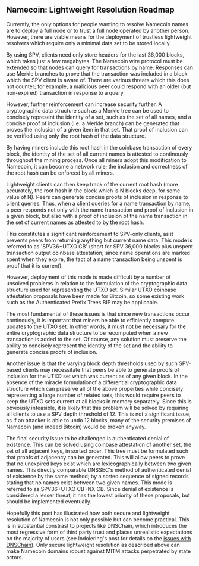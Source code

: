 Namecoin: Lightweight Resolution Roadmap
----------------------------------------

Currently, the only options for people wanting to resolve Namecoin names are to deploy a full node or to trust a full node operated by another person. However, there are viable means for the deployment of trustless lightweight resolvers which require only a minimal data set to be stored locally.

By using SPV, clients need only store headers for the last 36,000 blocks, which takes just a few megabytes. The Namecoin wire protocol must be extended so that nodes can query for transactions by name. Responses can use Merkle branches to prove that the transaction was included in a block which the SPV client is aware of. There are various threats which this does not counter; for example, a malicious peer could respond with an older (but non-expired) transaction in response to a query.

However, further reinforcement can increase security further. A cryptographic data structure such as a Merkle tree can be used to concisely represent the identity of a set, such as the set of all names, and a concise proof of inclusion (i.e. a Merkle branch) can be generated that proves the inclusion of a given item in that set. That proof of inclusion can be verified using only the root hash of the data structure.

By having miners include this root hash in the coinbase transaction of every block, the identity of the set of all current names is attested to continously throughout the mining process. Once all miners adopt this modification to Namecoin, it can become a network rule; the inclusion and correctness of the root hash can be enforced by all miners.

Lightweight clients can then keep track of the current root hash (more accurately, the root hash in the block which is N blocks deep, for some value of N). Peers can generate concise proofs of inclusion in response to client queries. Thus, when a client queries for a name transaction by name, a peer responds not only with the name transaction and proof of inclusion in a given block, but also with a proof of inclusion of the name transaction in the set of current names as attested to by the root hash.

This constitutes a significant reinforcement to SPV-only clients, as it prevents peers from returning anything but current name data. This mode is referred to as 'SPV36+UTXO CB' (short for SPV 36,000 blocks plus unspent transaction output coinbase attestation; since name operations are marked spent when they expire, the fact of a name transaction being unspent is proof that it is current).

However, deployment of this mode is made difficult by a number of unsolved problems in relation to the formulation of the cryptographic data structure used for representing the UTXO set. Similar UTXO coinbase attestation proposals have been made for Bitcoin, so some existing work such as the Authenticated Prefix Trees BIP may be applicable.

The most fundamental of these issues is that since new transactions occur continously, it is important that miners be able to efficiently compute updates to the UTXO set. In other words, it must not be necessary for the entire cryptographic data structure to be recomputed when a new transaction is added to the set. Of course, any solution must preserve the ability to concisely represent the identity of the set and the ability to generate concise proofs of inclusion.

Another issue is that the varying block depth thresholds used by such SPV-based clients may necessitate that peers be able to generate proofs of inclusion for the UTXO set which was current as of any given block. In the absence of the miracle formulationof a differential cryptographic data structure which can preserve all of the above properties while concisely representing a large number of related sets, this would require peers to keep the UTXO sets current at all blocks in memory separately. Since this is obviously infeasible, it is likely that this problem will be solved by requiring all clients to use a SPV depth threshold of 12. This is not a significant issue, as if an attacker is able to undo 12 blocks, many of the security premises of Namecoin (and indeed Bitcoin) would be broken anyway.

The final security issue to be challenged is authenticated denial of existence. This can be solved using coinbase attestation of another set, the set of all adjacent keys, in sorted order. This tree must be formulated such that proofs of adjacency can be generated. This will allow peers to prove that no unexpired keys exist which are lexicographically between two given names. This directly comparable DNSSEC's method of authenticated denial of existence by the same method; by a sorted sequence of signed records stating that no names exist between two given names. This mode is referred to as SPV36+UTXO CB+NX CB. Since denial of existence is considered a lesser threat, it has the lowest priority of these proposals, but should be implemented eventually.

Hopefully this post has illustrated how both secure and lightweight resolution of Namecoin is not only possible but can become practical. This is in substantial constrast to projects like DNSChain, which introduces the most regressive form of third party trust and places unrealistic expectations on the majority of users (see Indolering's post for details on the <a href="http://www.indolering.com/dnschain-is-harmful">issues with DNSChain</a>). Only secure lightweight resolution as described above can make Namecoin domains robust against MITM attacks perpetrated by state actors.


